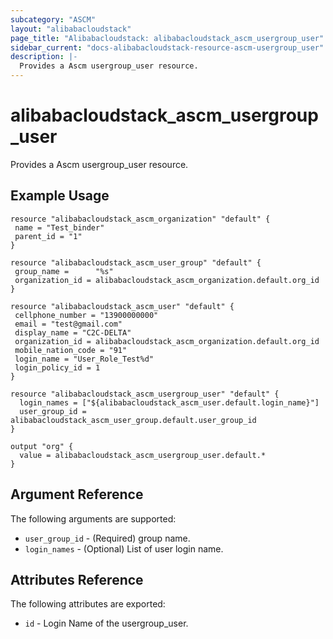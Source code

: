 ```yaml
---
subcategory: "ASCM"
layout: "alibabacloudstack"
page_title: "Alibabacloudstack: alibabacloudstack_ascm_usergroup_user"
sidebar_current: "docs-alibabacloudstack-resource-ascm-usergroup_user"
description: |-
  Provides a Ascm usergroup_user resource.
---
```


# alibabacloudstack_ascm_usergroup_user

Provides a Ascm usergroup_user resource.

## Example Usage

```
resource "alibabacloudstack_ascm_organization" "default" {
 name = "Test_binder"
 parent_id = "1"
}

resource "alibabacloudstack_ascm_user_group" "default" {
 group_name =      "%s"
 organization_id = alibabacloudstack_ascm_organization.default.org_id
}

resource "alibabacloudstack_ascm_user" "default" {
 cellphone_number = "13900000000"
 email = "test@gmail.com"
 display_name = "C2C-DELTA"
 organization_id = alibabacloudstack_ascm_organization.default.org_id
 mobile_nation_code = "91"
 login_name = "User_Role_Test%d"
 login_policy_id = 1
}

resource "alibabacloudstack_ascm_usergroup_user" "default" {
  login_names = ["${alibabacloudstack_ascm_user.default.login_name}"]
  user_group_id = alibabacloudstack_ascm_user_group.default.user_group_id
}

output "org" {
  value = alibabacloudstack_ascm_usergroup_user.default.*
}
```

## Argument Reference

The following arguments are supported:

* `user_group_id` - (Required) group name. 
* `login_names` - (Optional) List of user login name.

## Attributes Reference

The following attributes are exported:

* `id` - Login Name of the usergroup_user.